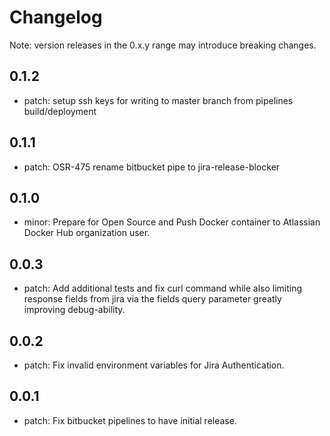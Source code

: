 # Changelog
Note: version releases in the 0.x.y range may introduce breaking changes.

## 0.1.2

- patch: setup ssh keys for writing to master branch from pipelines build/deployment

## 0.1.1

- patch: OSR-475 rename bitbucket pipe to jira-release-blocker

## 0.1.0

- minor: Prepare for Open Source and Push Docker container to Atlassian Docker Hub organization user.

## 0.0.3

- patch: Add additional tests and fix curl command while also limiting response fields from jira via the fields query parameter greatly improving debug-ability.

## 0.0.2

- patch: Fix invalid environment variables for Jira Authentication.

## 0.0.1

- patch: Fix bitbucket pipelines to have initial release.

